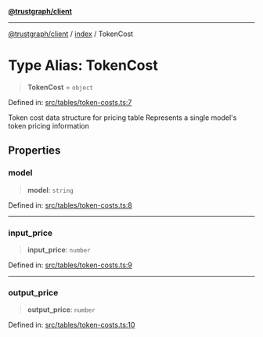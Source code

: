 [**@trustgraph/client**](../../README.md)

***

[@trustgraph/client](../../README.md) / [index](../README.md) / TokenCost

# Type Alias: TokenCost

> **TokenCost** = `object`

Defined in: [src/tables/token-costs.ts:7](https://github.com/trustgraph-ai/trustgraph-ts-client/blob/92e187771a25b959c85a4f966bb97eb5d407310b/src/tables/token-costs.ts#L7)

Token cost data structure for pricing table
Represents a single model's token pricing information

## Properties

### model

> **model**: `string`

Defined in: [src/tables/token-costs.ts:8](https://github.com/trustgraph-ai/trustgraph-ts-client/blob/92e187771a25b959c85a4f966bb97eb5d407310b/src/tables/token-costs.ts#L8)

***

### input\_price

> **input\_price**: `number`

Defined in: [src/tables/token-costs.ts:9](https://github.com/trustgraph-ai/trustgraph-ts-client/blob/92e187771a25b959c85a4f966bb97eb5d407310b/src/tables/token-costs.ts#L9)

***

### output\_price

> **output\_price**: `number`

Defined in: [src/tables/token-costs.ts:10](https://github.com/trustgraph-ai/trustgraph-ts-client/blob/92e187771a25b959c85a4f966bb97eb5d407310b/src/tables/token-costs.ts#L10)
